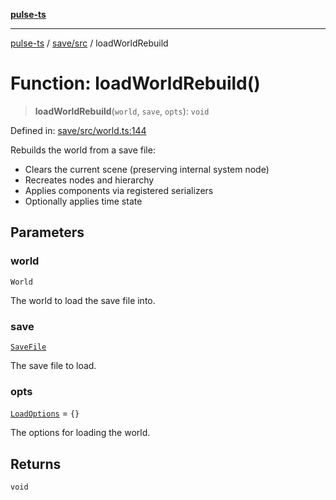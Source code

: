 [**pulse-ts**](../../../README.md)

***

[pulse-ts](../../../README.md) / [save/src](../README.md) / loadWorldRebuild

# Function: loadWorldRebuild()

> **loadWorldRebuild**(`world`, `save`, `opts`): `void`

Defined in: [save/src/world.ts:144](https://github.com/jlehett/pulse-ts/blob/95f7e0ab0aafbcd2aad691251c554317b3dfe19c/packages/save/src/world.ts#L144)

Rebuilds the world from a save file:
- Clears the current scene (preserving internal system node)
- Recreates nodes and hierarchy
- Applies components via registered serializers
- Optionally applies time state

## Parameters

### world

`World`

The world to load the save file into.

### save

[`SaveFile`](../type-aliases/SaveFile.md)

The save file to load.

### opts

[`LoadOptions`](../interfaces/LoadOptions.md) = `{}`

The options for loading the world.

## Returns

`void`
